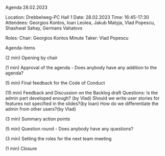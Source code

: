 Agenda 28.02.2023

Location:	Drebbelweg-PC Hall 1
Date:		28.02.2023
Time: 	16:45-17:30
Attendees: Georgios Kontos, Ioan Leolea, Jakub Matyja, Vlad Popescu, Shashwat Sahay, Germans Vahatovs

Roles:
Chair: 		Georgios Kontos
Minute Taker:	Vlad Popescu

Agenda-items

(2 min)	Opening by chair

(1 min)	Approval of the agenda - Does anybody have any addition to the agenda?

(5 min) 	Final feedback for the Code of Conduct

(15 min)	Feedback and Discussion on the Backlog draft 
		Questions: 
		Is the admin part developed enough? (by Vlad)
		Should we write user stories for features not specified in the slides?(by Ioan)
		How do we differentiate the admin from other users?(by Vlad)

(3 min)	Summary action points

(5 min) 	Question round - Does anybody have any questions? 

(3 min)	Setting the roles for the next team meeting

(1 min)	Closure